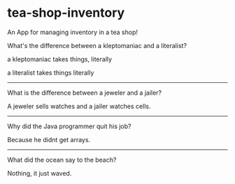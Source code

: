 # tea-shop-inventory

An App for managing inventory in a tea shop!

What's the difference between a kleptomaniac and a literalist?

a kleptomaniac takes things, literally

a literalist takes things literally

---

What is the difference between a jeweler and a jailer?

A jeweler sells watches and a jailer watches cells.

---

Why did the Java programmer quit his job?

Because he didnt get arrays.

---

What did the ocean say to the beach?

Nothing, it just waved.
